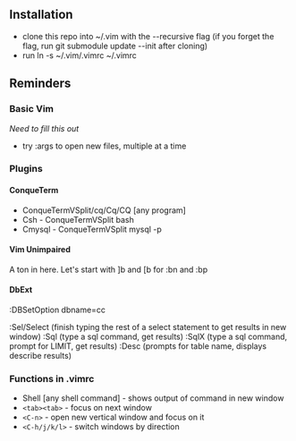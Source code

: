 ## Installation

* clone this repo into ~/.vim with the --recursive flag (if you forget the flag, run git submodule update --init after cloning)
* run ln -s ~/.vim/.vimrc ~/.vimrc

## Reminders

### Basic Vim

*Need to fill this out*
* try :args to open new files, multiple at a time

### Plugins

#### ConqueTerm

* ConqueTermVSplit/cq/Cq/CQ [any program]
* Csh - ConqueTermVSplit bash
* Cmysql - ConqueTermVSplit mysql -p

#### Vim Unimpaired

A ton in here. Let's start with ]b and [b for :bn and :bp

#### DbExt

:DBSetOption dbname=cc 

:Sel/Select (finish typing the rest of a select statement to get results in new window)
:Sql (type a sql command, get results)
:SqlX (type a sql command, prompt for LIMIT, get results)
:Desc (prompts for table name, displays describe results)

### Functions in .vimrc

* Shell [any shell command] - shows output of command in new window
* `<tab><tab>` - focus on next window
* `<C-n>` - open new vertical window and focus on it
* `<C-h/j/k/l>` - switch windows by direction
